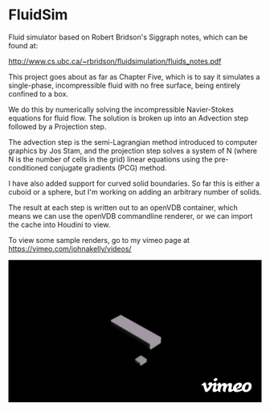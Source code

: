 FluidSim
========

Fluid simulator based on Robert Bridson's Siggraph notes, which can be found at:

http://www.cs.ubc.ca/~rbridson/fluidsimulation/fluids_notes.pdf


This project goes about as far as Chapter Five, which is to say it simulates a single-phase, incompressible fluid with no free surface, being entirely confined to a box.

We do this by numerically solving the incompressible Navier-Stokes equations for fluid flow. The solution is broken up into an Advection step followed by a Projection step.

The advection step is the semi-Lagrangian method introduced to computer graphics by Jos Stam, and the projection step solves a system of N (where N is the number of cells in the grid) linear equations using the pre-conditioned conjugate gradients (PCG) method.

I have also added support for curved solid boundaries. So far this is either a cuboid or a sphere, but I'm working on adding an arbitrary number of solids.

The result at each step is written out to an openVDB container, which means we can use the openVDB commandline renderer, or we can import the cache into Houdini to view.

To view some sample renders, go to my vimeo page at https://vimeo.com/johnakelly/videos/

![screenshot](https://raw.githubusercontent.com/aloyisus/FluidSim/master/rotating_paddle-high.gif)
